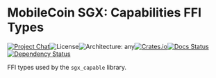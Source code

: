 # MobileCoin SGX: Capabilities FFI Types

[![Project Chat][chat-image]][chat-link]<!--
-->![License][license-image]<!--
-->![Architecture: any][arch-image]<!--
-->[![Crates.io][crate-image]][crate-link]<!--
-->[![Docs Status][docs-image]][docs-link]<!--
-->[![Dependency Status][deps-image]][deps-link]

FFI types used by the `sgx_capable` library.

[chat-image]: https://img.shields.io/discord/844353360348971068?style=flat-square
[chat-link]: https://discord.gg/mobilecoin
[license-image]: https://img.shields.io/crates/l/mc-sgx-capable-sys-types?style=flat-square
[arch-image]: https://img.shields.io/badge/arch-any-brightgreen?style=flat-square
[crate-image]: https://img.shields.io/crates/v/mc-sgx-capable-sys-types.svg?style=flat-square
[crate-link]: https://crates.io/crates/mc-sgx-capable-sys-types
[docs-image]: https://img.shields.io/docsrs/mc-sgx-capable-sys-types?style=flat-square
[docs-link]: https://docs.rs/crate/mc-sgx-capable-sys-types
[deps-image]: https://deps.rs/crate/mc-sgx-capable-sys-types/0.6.0/status.svg?style=flat-square
[deps-link]: https://deps.rs/crate/mc-sgx-capable-sys-types/0.6.0
